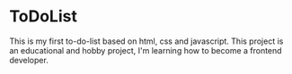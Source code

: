 # ToDoList
This is my first to-do-list based on html, css and javascript. This project is an educational and hobby project, I'm learning how to become a frontend developer.
 
